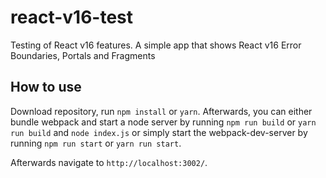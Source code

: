 # react-v16-test
Testing of React v16 features.
A simple app that shows React v16 Error Boundaries, Portals and Fragments

## How to use
Download repository, run ```npm install``` or ```yarn```.
Afterwards, you can either bundle webpack and start a node server by running ```npm run build``` or ```yarn run build``` and ```node index.js```
or simply start the webpack-dev-server by running ```npm run start``` or ```yarn run start```.

Afterwards navigate to ```http://localhost:3002/```.
